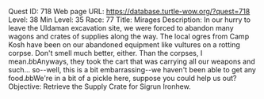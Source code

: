 Quest ID: 718
Web page URL: https://database.turtle-wow.org/?quest=718
Level: 38
Min Level: 35
Race: 77
Title: Mirages
Description: In our hurry to leave the Uldaman excavation site, we were forced to abandon many wagons and crates of supplies along the way. The local ogres from Camp Kosh have been on our abandoned equipment like vultures on a rotting corpse. Don't smell much better, either. Than the corpses, I mean.$b$bAnyways, they took the cart that was carrying all our weapons and such... so--well, this is a bit embarrassing--we haven't been able to get any food.$b$bWe're in a bit of a pickle here, suppose you could help us out?
Objective: Retrieve the Supply Crate for Sigrun Ironhew.
